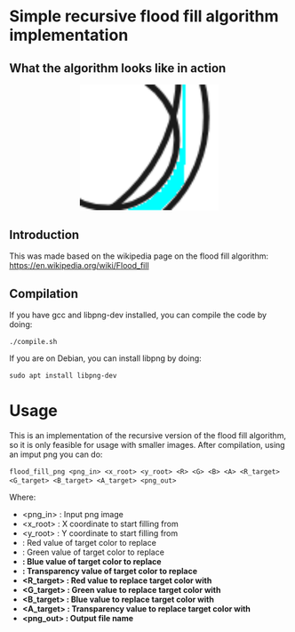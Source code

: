 # Simple recursive flood fill algorithm implementation

## What the algorithm looks like in action
<p align="center">
<img width=250 src="optimized_example.gif">
</p>

## Introduction
This was made based on the wikipedia page on the flood fill algorithm: https://en.wikipedia.org/wiki/Flood_fill

## Compilation
If you have gcc and libpng-dev installed, you can compile the code by doing:
```
./compile.sh 
```
If you are on Debian, you can install libpng by doing:
```
sudo apt install libpng-dev
```

# Usage
This is an implementation of the recursive version of the flood fill algorithm, so
it is only feasible for usage with smaller images. After compilation, using an imput png you can do:
```
flood_fill_png <png_in> <x_root> <y_root> <R> <G> <B> <A> <R_target> <G_target> <B_target> <A_target> <png_out>
```
Where:
 - <png_in> : Input png image
 - <x_root> : X coordinate to start filling from
 - <y_root> : Y coordinate to start filling from
 - <R> : Red value of target color to replace
 - <G> : Green value of target color to replace
 - <B> : Blue value of target color to replace
 - <A> : Transparency value of target color to replace
 - <R_target> : Red value to replace target color with
 - <G_target> : Green value to replace target color with
 - <B_target> : Blue value to replace target color with
 - <A_target> : Transparency value to replace target color with
 - <png_out> : Output file name

